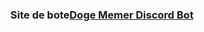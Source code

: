 <h3 align="center">
  Site de bote<a href = "https://gabrimx7.github.io/g7.family/">Doge Memer Discord Bot</a>
</h3>
 
